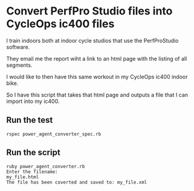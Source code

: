 # Convert PerfPro Studio files into CycleOps ic400 files

I train indoors both at indoor cycle studios that use the PerfProStudio software.

They email me the report wiht a link to an html page with the listing of all
segments.

I would like to then have this same workout in my CycleOps ic400 indoor bike.

So I have this script that takes that html page and outputs a file that
I can import into my ic400.

## Run the test
```
rspec power_agent_converter_spec.rb
```

## Run the script

```
ruby power_agent_converter.rb
Enter the filename:
my_file.html
The file has been coverted and saved to: my_file.xml
```
